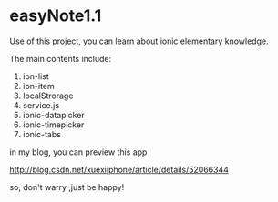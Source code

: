 # easyNote1.1

Use of this project, you can learn about ionic elementary knowledge.

The main contents include:

 1. ion-list
 2. ion-item
 3. localStrorage
 4. service.js
 5. ionic-datapicker
 6. ionic-timepicker
 7. ionic-tabs


in my blog, you can preview this app

http://blog.csdn.net/xuexiiphone/article/details/52066344

so, don't warry ,just be happy!
